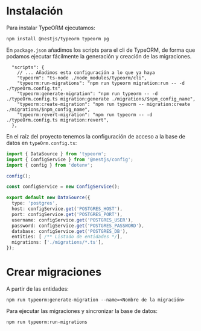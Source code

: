 # Instalación

Para instalar TypeORM ejecutamos:

```shell
npm install @nestjs/typeorm typeorm pg
```
En `package.json` añadimos los scripts para el cli de TypeORM, de forma que 
podamos ejecutar fácilmente la generación y creación de las migraciones.

```
  "scripts": {
    // ... Añadimos esta configuración a lo que ya haya
    "typeorm": "ts-node ./node_modules/typeorm/cli",
    "typeorm:run-migrations": "npm run typeorm migration:run -- -d ./typeOrm.config.ts",
    "typeorm:generate-migration": "npm run typeorm -- -d ./typeOrm.config.ts migration:generate ./migrations/$npm_config_name",
    "typeorm:create-migration": "npm run typeorm -- migration:create ./migrations/$npm_config_name",
    "typeorm:revert-migration": "npm run typeorm -- -d ./typeOrm.config.ts migration:revert",
  },
```

En el raíz del proyecto tenemos la configuración de acceso a la base de 
datos en `typeOrm.config.ts`:

```typescript
import { DataSource } from 'typeorm';
import { ConfigService } from '@nestjs/config';
import { config } from 'dotenv';

config();

const configService = new ConfigService();

export default new DataSource({
  type: 'postgres',
  host: configService.get('POSTGRES_HOST'),
  port: configService.get('POSTGRES_PORT'),
  username: configService.get('POSTGRES_USER'),
  password: configService.get('POSTGRES_PASSWORD'),
  database: configService.get('POSTGRES_DB'),
  entities: [ /** Listado de entidades */],
  migrations: ['./migrations/*.ts'],
});
```

# Crear migraciones
A partir de las entidades:
```shell
npm run typeorm:generate-migration --name=<Nombre de la migración>
```
Para ejecutar las migraciones y sincronizar la base de datos:
```shell
npm run typeorm:run-migrations
```